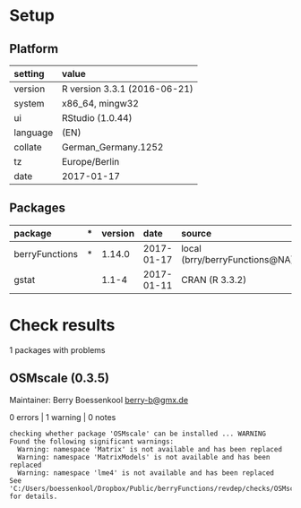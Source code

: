 # Setup

## Platform

|setting  |value                        |
|:--------|:----------------------------|
|version  |R version 3.3.1 (2016-06-21) |
|system   |x86_64, mingw32              |
|ui       |RStudio (1.0.44)             |
|language |(EN)                         |
|collate  |German_Germany.1252          |
|tz       |Europe/Berlin                |
|date     |2017-01-17                   |

## Packages

|package        |*  |version |date       |source                         |
|:--------------|:--|:-------|:----------|:------------------------------|
|berryFunctions |*  |1.14.0  |2017-01-17 |local (brry/berryFunctions@NA) |
|gstat          |   |1.1-4   |2017-01-11 |CRAN (R 3.3.2)                 |

# Check results
1 packages with problems

## OSMscale (0.3.5)
Maintainer: Berry Boessenkool <berry-b@gmx.de>

0 errors | 1 warning  | 0 notes

```
checking whether package 'OSMscale' can be installed ... WARNING
Found the following significant warnings:
  Warning: namespace 'Matrix' is not available and has been replaced
  Warning: namespace 'MatrixModels' is not available and has been replaced
  Warning: namespace 'lme4' is not available and has been replaced
See 'C:/Users/boessenkool/Dropbox/Public/berryFunctions/revdep/checks/OSMscale.Rcheck/00install.out' for details.
```

